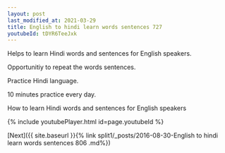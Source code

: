 ```yaml
---
layout: post
last_modified_at: 2021-03-29
title: English to hindi learn words sentences 727 
youtubeId: tDYR6TeeJxk
---
```

 
 
Helps to learn Hindi words and sentences for English speakers.

Opportunitiy to repeat the words sentences. 

Practice Hindi language. 
 
10 minutes practice every day. 
 
How to learn Hindi words and sentences for English speakers 
 
{% include youtubePlayer.html id=page.youtubeId %}
 
 
[Next]({{ site.baseurl }}{% link  split1/_posts/2016-08-30-English to hindi learn words sentences 806 .md%})
 
